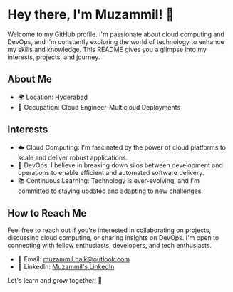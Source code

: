 # Hey there, I'm Muzammil! 👋

Welcome to my GitHub profile. I'm passionate about cloud computing and DevOps, and I'm constantly exploring the world of technology to enhance my skills and knowledge. This README gives you a glimpse into my interests, projects, and journey.

## About Me

- 🌍 Location: Hyderabad
- 💼 Occupation: Cloud Engineer-Multicloud Deployments

## Interests

- ☁️ Cloud Computing: I'm fascinated by the power of cloud platforms to scale and deliver robust applications.
- 🚀 DevOps: I believe in breaking down silos between development and operations to enable efficient and automated software delivery.
- 📚 Continuous Learning: Technology is ever-evolving, and I'm committed to staying updated and adapting to new challenges.


## How to Reach Me

Feel free to reach out if you're interested in collaborating on projects, discussing cloud computing, or sharing insights on DevOps. I'm open to connecting with fellow enthusiasts, developers, and tech enthusiasts.

- 📧 Email: muzammil.naik@outlook.com
- 💬 LinkedIn: [Muzammil's LinkedIn](https://www.linkedin.com/in/naik-mohammed-muzammil/)

Let's learn and grow together! 🌱
